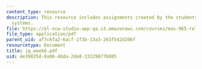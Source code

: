 ```yaml
---
content_type: resource
description: This resource includes assignments created by the students on collaborative
  systems.
file: https://ol-ocw-studio-app-qa.s3.amazonaws.com/courses/mas-965-relational-machines-spring-2005/4e39835d8a964bda2de833229877b085_jg_week6.pdf
file_type: application/pdf
parent_uid: af7c6fa2-6acf-1f3b-13a3-263f542d206f
resourcetype: Document
title: jg_week6.pdf
uid: 4e39835d-8a96-4bda-2de8-33229877b085
---
```

